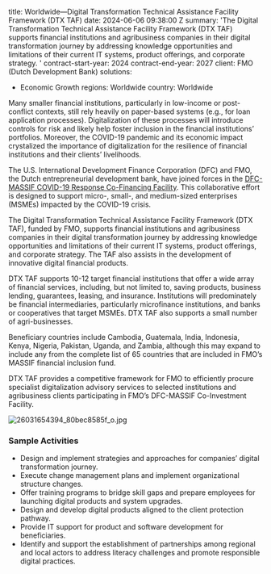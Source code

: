 
title: Worldwide—Digital Transformation Technical Assistance Facility Framework (DTX
  TAF)
date: 2024-06-06 09:38:00 Z
summary: 'The Digital Transformation Technical Assistance Facility Framework (DTX
  TAF) supports financial institutions and agribusiness companies in their digital
  transformation journey by addressing knowledge opportunities and limitations of
  their current IT systems, product offerings, and corporate strategy. '
contract-start-year: 2024
contract-end-year: 2027
client: FMO (Dutch Development Bank)
solutions:
- Economic Growth
regions: Worldwide
country: Worldwide


Many smaller financial institutions, particularly in low-income or post-conflict contexts, still rely heavily on paper-based systems (e.g., for loan application processes). Digitalization of these processes will introduce controls for risk and likely help foster inclusion in the financial institutions’ portfolios. Moreover, the COVID-19 pandemic and its economic impact crystalized the importance of digitalization for the resilience of financial institutions and their clients’ livelihoods.

The U.S. International Development Finance Corporation (DFC) and FMO, the Dutch entrepreneurial development bank, have joined forces in the [DFC-MASSIF COVID-19 Response Co-Financing Facility](https://www.fmo.nl/news-detail/973ab3bf-c499-4d53-8c8b-b40a96640e62/dfc-and-fmo-launch-75-million-co-financing-facility-to-boost-covid-19-response-in-developing-countries). This collaborative effort is designed to support micro-, small-, and medium-sized enterprises (MSMEs) impacted by the COVID-19 crisis.

The Digital Transformation Technical Assistance Facility Framework (DTX TAF), funded by FMO, supports financial institutions and agribusiness companies in their digital transformation journey by addressing knowledge opportunities and limitations of their current IT systems, product offerings, and corporate strategy. The TAF also assists in the development of innovative digital financial products.

DTX TAF supports 10-12 target financial institutions that offer a wide array of financial services, including, but not limited to, saving products, business lending, guarantees, leasing, and insurance. Institutions will predominately be financial intermediaries, particularly microfinance institutions, and banks or cooperatives that target MSMEs. DTX TAF also supports a small number of agri-businesses.

Beneficiary countries include Cambodia, Guatemala, India, Indonesia, Kenya, Nigeria, Pakistan, Uganda, and Zambia, although this may expand to include any from the complete list of 65 countries that are included in FMO’s MASSIF financial inclusion fund.

DTX TAF provides a competitive framework for FMO to efficiently procure specialist digitalization advisory services to selected institutions and agribusiness clients participating in FMO’s DFC-MASSIF Co-Investment Facility.

![26031654394_80bec8585f_o.jpg](/uploads/26031654394_80bec8585f_o.jpg)

### Sample Activities

* Design and implement strategies and approaches for companies’ digital transformation journey.
* Execute change management plans and implement organizational structure changes.
* Offer training programs to bridge skill gaps and prepare employees for launching digital products and system upgrades.
* Design and develop digital products aligned to the client protection pathway.
* Provide IT support for product and software development for beneficiaries.
* Identify and support the establishment of partnerships among regional and local actors to address literacy challenges and promote responsible digital practices.
